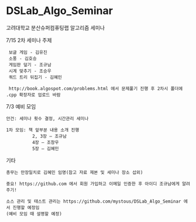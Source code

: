 DSLab_Algo_Seminar
==================

고려대학교 분산슈퍼컴퓨팅랩 알고리즘 세미나

7/15 2차 세미나 주제

     보글 게임 - 김유진
     소풍 - 김호승
     게임판 덮기 - 조규남
     시계 맞추기 - 조승우
     쿼드 트리 뒤집기 - 김혜민
     
     http://book.algospot.com/problems.html 에서 문제풀기 진행 후 2차시 폴더에 .cpp 확장자로 업로드 바람
     

7/3 예비 모임

    안건: 세미나 횟수 결정, 시간관리 세미나

    1차 모임: 책 앞부분 내용 소개 진행
              2, 3장 – 조규남
              4장 – 조창우
              5장 – 김혜민

기타
    
    총무는 만장일치로 김혜민 임명(참고 자료 제본 및 세미나 장소 섭외)

    중요! https://github.com 에서 회원 가입하고 이메일 인증한 후 아이디 조규남에게 알려 주기!
    
    소스 관리 및 태스트 관리는 https://github.com/mystous/DSLab_Algo_Seminar 에서 진행할 예정임
    (예비 모임 때 설명할 예정)
    
